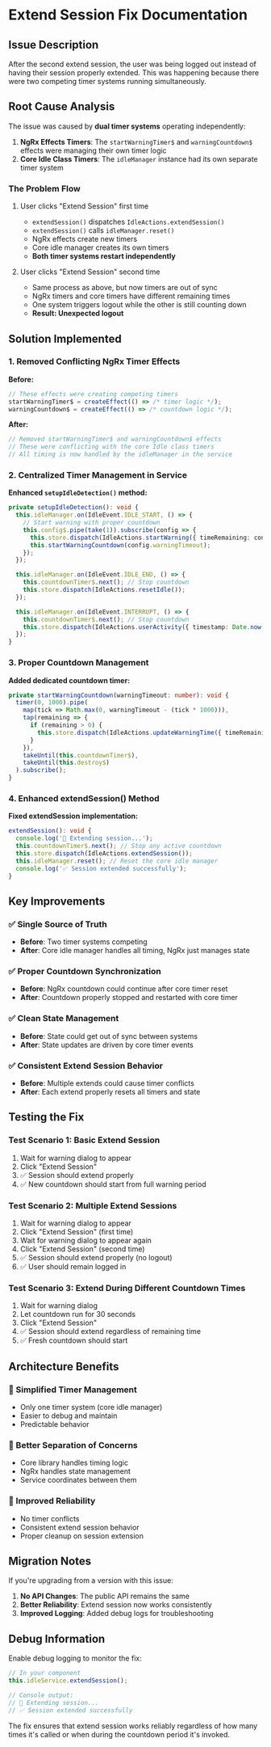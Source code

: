 # Extend Session Fix Documentation

## Issue Description

After the second extend session, the user was being logged out instead of having their session properly extended. This was happening because there were two competing timer systems running simultaneously.

## Root Cause Analysis

The issue was caused by **dual timer systems** operating independently:

1. **NgRx Effects Timers**: The `startWarningTimer$` and `warningCountdown$` effects were managing their own timer logic
2. **Core Idle Class Timers**: The `idleManager` instance had its own separate timer system

### The Problem Flow

1. User clicks "Extend Session" first time
   - `extendSession()` dispatches `IdleActions.extendSession()`
   - `extendSession()` calls `idleManager.reset()`
   - NgRx effects create new timers
   - Core idle manager creates its own timers
   - **Both timer systems restart independently**

2. User clicks "Extend Session" second time
   - Same process as above, but now timers are out of sync
   - NgRx timers and core timers have different remaining times
   - One system triggers logout while the other is still counting down
   - **Result: Unexpected logout**

## Solution Implemented

### 1. Removed Conflicting NgRx Timer Effects

**Before:**
```typescript
// These effects were creating competing timers
startWarningTimer$ = createEffect(() => /* timer logic */);
warningCountdown$ = createEffect(() => /* countdown logic */);
```

**After:**
```typescript
// Removed startWarningTimer$ and warningCountdown$ effects
// These were conflicting with the core Idle class timers
// All timing is now handled by the idleManager in the service
```

### 2. Centralized Timer Management in Service

**Enhanced `setupIdleDetection()` method:**
```typescript
private setupIdleDetection(): void {
  this.idleManager.on(IdleEvent.IDLE_START, () => {
    // Start warning with proper countdown
    this.config$.pipe(take(1)).subscribe(config => {
      this.store.dispatch(IdleActions.startWarning({ timeRemaining: config.warningTimeout }));
      this.startWarningCountdown(config.warningTimeout);
    });
  });

  this.idleManager.on(IdleEvent.IDLE_END, () => {
    this.countdownTimer$.next(); // Stop countdown
    this.store.dispatch(IdleActions.resetIdle());
  });

  this.idleManager.on(IdleEvent.INTERRUPT, () => {
    this.countdownTimer$.next(); // Stop countdown
    this.store.dispatch(IdleActions.userActivity({ timestamp: Date.now() }));
  });
}
```

### 3. Proper Countdown Management

**Added dedicated countdown timer:**
```typescript
private startWarningCountdown(warningTimeout: number): void {
  timer(0, 1000).pipe(
    map(tick => Math.max(0, warningTimeout - (tick * 1000))),
    tap(remaining => {
      if (remaining > 0) {
        this.store.dispatch(IdleActions.updateWarningTime({ timeRemaining: remaining }));
      }
    }),
    takeUntil(this.countdownTimer$),
    takeUntil(this.destroy$)
  ).subscribe();
}
```

### 4. Enhanced extendSession() Method

**Fixed extendSession implementation:**
```typescript
extendSession(): void {
  console.log('🔄 Extending session...');
  this.countdownTimer$.next(); // Stop any active countdown
  this.store.dispatch(IdleActions.extendSession());
  this.idleManager.reset(); // Reset the core idle manager
  console.log('✅ Session extended successfully');
}
```

## Key Improvements

### ✅ Single Source of Truth
- **Before**: Two timer systems competing
- **After**: Core idle manager handles all timing, NgRx just manages state

### ✅ Proper Countdown Synchronization
- **Before**: NgRx countdown could continue after core timer reset
- **After**: Countdown properly stopped and restarted with core timer

### ✅ Clean State Management
- **Before**: State could get out of sync between systems
- **After**: State updates are driven by core timer events

### ✅ Consistent Extend Session Behavior
- **Before**: Multiple extends could cause timer conflicts
- **After**: Each extend properly resets all timers and state

## Testing the Fix

### Test Scenario 1: Basic Extend Session
1. Wait for warning dialog to appear
2. Click "Extend Session"
3. ✅ Session should extend properly
4. ✅ New countdown should start from full warning period

### Test Scenario 2: Multiple Extend Sessions
1. Wait for warning dialog to appear
2. Click "Extend Session" (first time)
3. Wait for warning dialog to appear again
4. Click "Extend Session" (second time)
5. ✅ Session should extend properly (no logout)
6. ✅ User should remain logged in

### Test Scenario 3: Extend During Different Countdown Times
1. Wait for warning dialog
2. Let countdown run for 30 seconds
3. Click "Extend Session"
4. ✅ Session should extend regardless of remaining time
5. ✅ Fresh countdown should start

## Architecture Benefits

### 🔧 Simplified Timer Management
- Only one timer system (core idle manager)
- Easier to debug and maintain
- Predictable behavior

### 🔧 Better Separation of Concerns
- Core library handles timing logic
- NgRx handles state management
- Service coordinates between them

### 🔧 Improved Reliability
- No timer conflicts
- Consistent extend session behavior
- Proper cleanup on session extension

## Migration Notes

If you're upgrading from a version with this issue:

1. **No API Changes**: The public API remains the same
2. **Better Reliability**: Extend session now works consistently
3. **Improved Logging**: Added debug logs for troubleshooting

## Debug Information

Enable debug logging to monitor the fix:

```typescript
// In your component
this.idleService.extendSession();

// Console output:
// 🔄 Extending session...
// ✅ Session extended successfully
```

The fix ensures that extend session works reliably regardless of how many times it's called or when during the countdown period it's invoked.